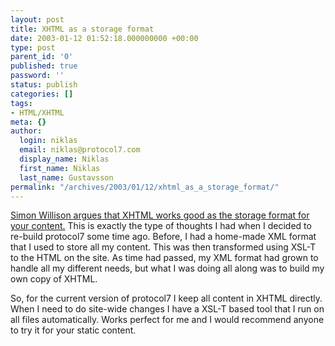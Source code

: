 ```yaml
---
layout: post
title: XHTML as a storage format
date: 2003-01-12 01:52:18.000000000 +00:00
type: post
parent_id: '0'
published: true
password: ''
status: publish
categories: []
tags:
- HTML/XHTML
meta: {}
author:
  login: niklas
  email: niklas@protocol7.com
  display_name: Niklas
  first_name: Niklas
  last_name: Gustavsson
permalink: "/archives/2003/01/12/xhtml_as_a_storage_format/"
---
```

[Simon Willison argues that XHTML works good as the storage format for your content.](http://simon.incutio.com/archive/2003/01/06/xhtmlIsJustFine#pingbacks "Simon Willison: Archive for 6th January 2003") This is exactly the type of thoughts I had when I decided to re-build protocol7 some time ago. Before, I had a home-made XML format that I used to store all my content. This was then transformed using XSL-T to the HTML on the site. As time had passed, my XML format had grown to handle all my different needs, but what I was doing all along was to build my own copy of XHTML.

So, for the current version of protocol7 I keep all content in XHTML directly. When I need to do site-wide changes I have a XSL-T based tool that I run on all files automatically. Works perfect for me and I would recommend anyone to try it for your static content.

